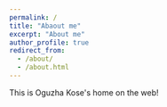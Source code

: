 ```yaml
---
permalink: /
title: "Abaout me"
excerpt: "About me"
author_profile: true
redirect_from: 
  - /about/
  - /about.html
---
```

This is Oguzha Kose's home on the web!